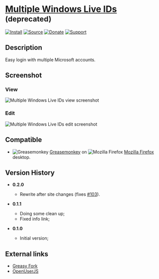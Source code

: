 # [Multiple Windows Live IDs](https://github.com/jerone/UserScripts/tree/master/Multiple_Windows_Live_IDs) <sup>(deprecated)</sup>

[![Install](https://raw.github.com/jerone/UserScripts/master/_resources/Install-button.png)](https://github.com/jerone/UserScripts/raw/master/Multiple_Windows_Live_IDs/Multiple_Windows_Live_IDs.user.js)
[![Source](https://raw.github.com/jerone/UserScripts/master/_resources/Source-button.png)](https://github.com/jerone/UserScripts/blob/master/Multiple_Windows_Live_IDs/Multiple_Windows_Live_IDs.user.js)
[![Donate](https://raw.github.com/jerone/UserScripts/master/_resources/Donate-button.png)](https://www.paypal.com/cgi-bin/webscr?cmd=_s-xclick&hosted_button_id=VCYMHWQ7ZMBKW)
[![Support](https://raw.github.com/jerone/UserScripts/master/_resources/Support-button.png)](https://github.com/jerone/UserScripts/issues)

## Description

Easy login with multiple Microsoft accounts.

## Screenshot

### View

![Multiple Windows Live IDs view screenshot](https://github.com/jerone/UserScripts/raw/master/Multiple_Windows_Live_IDs/screenshot_view_v1.jpg)

### Edit

![Multiple Windows Live IDs edit screenshot](https://github.com/jerone/UserScripts/raw/master/Multiple_Windows_Live_IDs/screenshot_edit_v1.jpg)

## Compatible

-   ![Greasemonkey](https://raw.github.com/jerone/UserScripts/master/_resources/Greasemonkey.png) [Greasemonkey](https://addons.mozilla.org/firefox/addon/greasemonkey/) on ![Mozilla Firefox](https://raw.github.com/jerone/UserScripts/master/_resources/Firefox.png) [Mozilla Firefox](http://www.mozilla.org/en-US/firefox/fx/#desktop) desktop.

## Version History

-   **0.2.0**

    -   Rewrite after site changes (fixes [#103][]).

-   **0.1.1**

    -   Doing some clean up;
    -   Fixed info link;

-   **0.1.0**

    -   Initial version;

## External links

-   [Greasy Fork](https://greasyfork.org/en/scripts/6277-multiple-windows-live-ids)
-   [OpenUserJS](https://openuserjs.org/scripts/jerone/Multiple_Windows_Live_IDs)

[#103]: https://github.com/jerone/UserScripts/issues/103
